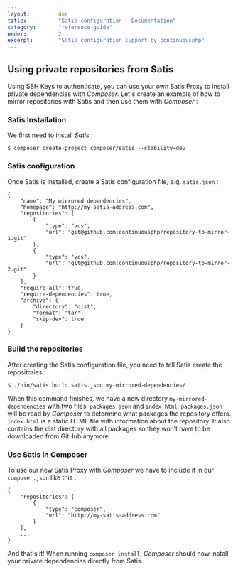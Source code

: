 ```yaml
---
layout:         doc
title:          "Satis configuration - Documentation"
category:       "reference-guide"
order:          2
excerpt:        "Satis configuration support by continuousphp"
---
```



## Using private repositories from Satis

Using SSH Keys to authenticate, you can use your own Satis Proxy to install private dependencies with *Composer*. Let's create
an example of how to mirror repositories with Satis and then use them with *Composer* :

### Satis Installation

We first need to install *Satis* :

```
$ composer create-project composer/satis --stability=dev
```

### Satis configuration

Once Satis is installed, create a Satis configuration file, e.g. `satis.json` :

```
{
    "name": "My mirrored dependencies",
    "homepage": "http://my-satis-address.com",
    "repositories": [
        {
            "type": "vcs",
            "url": "git@github.com:continuousphp/repository-to-mirror-1.git"
        },
        {
            "type": "vcs",
            "url": "git@github.com:continuousphp/repository-to-mirror-2.git"
        }
    ],
    "require-all": true,
    "require-dependencies": true,
    "archive": {
        "directory": "dist",
        "format": "tar",
        "skip-dev": true
    }
}
```

### Build the repositories

After creating the Satis configuration file, you need to tell Satis create the repositories :

```
$ ./bin/satis build satis.json my-mirrored-dependencies/
```

When this command finishes, we have a new directory `my-mirrored-dependencies` with two files: `packages.json` and `index.html`.
`packages.json` will be read by *Composer* to determine what packages the repository offers.
`index.html` is a static HTML file with information about the repository.
It also contains the dist directory with all packages so they won’t have to be downloaded from GitHub anymore.

### Use Satis in Composer

To use our new Satis Proxy with *Composer* we have to include it in our `composer.json` like this :

```
{
    "repositories": [
        {
            "type": "composer",
            "url": "http://my-satis-address.com"
        }
    ],
    ...
}
```

And that's it! When running `composer install`, *Composer* should now install your private dependencies directly from Satis.

